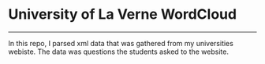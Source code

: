 # University of La Verne WordCloud
---

In this repo, I parsed xml data that was gathered from my universities webiste. The data was questions the students asked to the website. 
